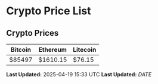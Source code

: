 # Crypto Price List

## Crypto Prices
| Bitcoin | Ethereum | Litecoin |
| ------- | -------- | -------- |
| $85497 | $1610.15 | $76.15 |
**Last Updated:** 2025-04-19 15:33 UTC
**Last Updated:** $DATE$
